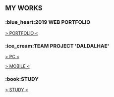<h2>MY WORKS</h2>
<h3>:blue_heart:2019 WEB PORTFOLIO</h3>
<a href="https://tex9681.github.io/2019portfolio/portfolio/">&gt; PORTFOLIO &lt;</a>
<h3>:ice_cream:TEAM PROJECT 'DALDALHAE'</h3>
<a href="https://tex9681.github.io/2019portfolio/DAL/DALDALHAE_PC/pc_index.html">&gt; PC &lt;</a>

<a href="https://tex9681.github.io/2019portfolio/DAL/DALDALHAE_MB_edit/m_index.html">&gt; MOBILE &lt;</a>

<h3>:book:STUDY</h3>
<a href="https://tex9681.github.io/nyam/html/">&gt; STUDY &lt;</a>
